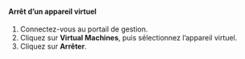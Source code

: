 #### <a name="to-shut-down-a-virtual-device"></a>Arrêt d’un appareil virtuel
1. Connectez-vous au portail de gestion.
2. Cliquez sur **Virtual Machines**, puis sélectionnez l’appareil virtuel.
3. Cliquez sur **Arrêter**.



<!--HONumber=Jan17_HO1-->


